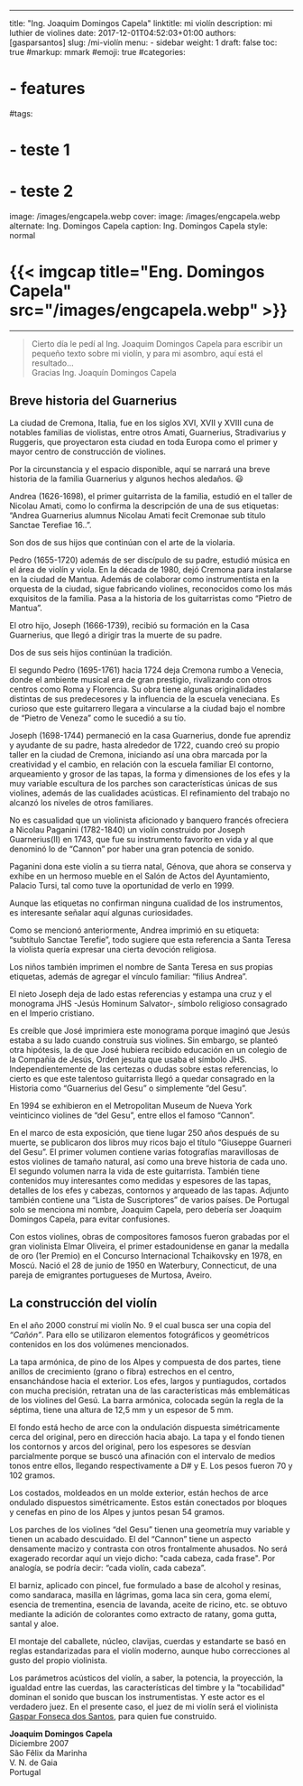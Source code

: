  
---
title: "Ing. Joaquim Domingos Capela"
linktitle: mi violín
description: mi luthier de violines
date: 2017-12-01T04:52:03+01:00
authors: [gasparsantos]
slug: /mi-violín
menu: 
    - sidebar
weight: 1
draft: false
toc: true
#markup: mmark
#emoji: true
#categories: 
#    - features
#tags:
#    - teste 1
#    - teste 2
image: /images/engcapela.webp
cover:
  image: /images/engcapela.webp
  alternate: Ing. Domingos Capela
  caption: Ing. Domingos Capela
  style: normal
# {{< imgcap title="Eng. Domingos Capela" src="/images/engcapela.webp" >}}
---
> Cierto día le pedí al Ing. Joaquim Domingos Capela para escribir un pequeño texto sobre mi violín, y para mi asombro, aquí está el resultado...  
> Gracias Ing. Joaquín Domingos Capela




## Breve historia del Guarnerius  
La ciudad de Cremona, Italia, fue en los siglos XVI, XVII y XVIII cuna de notables familias de violistas, entre otros Amati, Guarnerius, Stradivarius y Ruggeris, que proyectaron esta ciudad en toda Europa como el primer y mayor centro de construcción de violines.

Por la circunstancia y el espacio disponible, aquí se narrará una breve historia de la familia Guarnerius y algunos hechos aledaños. :smiley:

Andrea (1626-1698), el primer guitarrista de la familia, estudió en el taller de Nicolau Amati, como lo confirma la descripción de una de sus etiquetas: “Andrea Guarnerius alumnus Nicolau Amati fecit Cremonae sub titulo Sanctae Terefiae 16..”.

Son dos de sus hijos que continúan con el arte de la violaria.

Pedro (1655-1720) además de ser discípulo de su padre, estudió música en el área de violín y viola. En la década de 1980, dejó Cremona para instalarse en la ciudad de Mantua. Además de colaborar como instrumentista en la orquesta de la ciudad, sigue fabricando violines, reconocidos como los más exquisitos de la familia. Pasa a la historia de los guitarristas como “Pietro de Mantua”.

El otro hijo, Joseph (1666-1739), recibió su formación en la Casa Guarnerius, que llegó a dirigir tras la muerte de su padre.

Dos de sus seis hijos continúan la tradición.

El segundo Pedro (1695-1761) hacia 1724 deja Cremona rumbo a Venecia, donde el ambiente musical era de gran prestigio, rivalizando con otros centros como Roma y Florencia. Su obra tiene algunas originalidades distintas de sus predecesores y la influencia de la escuela veneciana. Es curioso que este guitarrero llegara a vincularse a la ciudad bajo el nombre de “Pietro de Veneza” como le sucedió a su tío.

Joseph (1698-1744) permaneció en la casa Guarnerius, donde fue aprendiz y ayudante de su padre, hasta alrededor de 1722, cuando creó su propio taller en la ciudad de Cremona, iniciando así una obra marcada por la creatividad y el cambio, en relación con la escuela familiar El contorno, arqueamiento y grosor de las tapas, la forma y dimensiones de los efes y la muy variable escultura de los parches son características únicas de sus violines, además de las cualidades acústicas. El refinamiento del trabajo no alcanzó los niveles de otros familiares.

No es casualidad que un violinista aficionado y banquero francés ofreciera a Nicolau Paganini (1782-1840) un violín construido por Joseph Guarnerius(II) en 1743, que fue su instrumento favorito en vida y al que denominó lo de “Cannon” por haber una gran potencia de sonido.

Paganini dona este violín a su tierra natal, Génova, que ahora se conserva y exhibe en un hermoso mueble en el Salón de Actos del Ayuntamiento, Palacio Tursi, tal como tuve la oportunidad de verlo en 1999.

Aunque las etiquetas no confirman ninguna cualidad de los instrumentos, es interesante señalar aquí algunas curiosidades.

Como se mencionó anteriormente, Andrea imprimió en su etiqueta: “subtítulo Sanctae Terefie”, todo sugiere que esta referencia a Santa Teresa la violista quería expresar una cierta devoción religiosa.

Los niños también imprimen el nombre de Santa Teresa en sus propias etiquetas, además de agregar el vínculo familiar: “filius Andrea”.

El nieto Joseph deja de lado estas referencias y estampa una cruz y el monograma JHS -Jesús Hominum Salvator-, símbolo religioso consagrado en el Imperio cristiano.

Es creíble que José imprimiera este monograma porque imaginó que Jesús estaba a su lado cuando construía sus violines. Sin embargo, se planteó otra hipótesis, la de que José hubiera recibido educación en un colegio de la Compañía de Jesús, Orden jesuita que usaba el símbolo JHS. Independientemente de las certezas o dudas sobre estas referencias, lo cierto es que este talentoso guitarrista llegó a quedar consagrado en la Historia como “Guarnerius del Gesu” o simplemente “del Gesu”.

En 1994 se exhibieron en el Metropolitan Museum de Nueva York veinticinco violines de “del Gesu”, entre ellos el famoso “Cannon”.

En el marco de esta exposición, que tiene lugar 250 años después de su muerte, se publicaron dos libros muy ricos bajo el título “Giuseppe Guarneri del Gesu”. El primer volumen contiene varias fotografías maravillosas de estos violines de tamaño natural, así como una breve historia de cada uno. El segundo volumen narra la vida de este guitarrista. También tiene contenidos muy interesantes como medidas y espesores de las tapas, detalles de los efes y cabezas, contornos y arqueado de las tapas. Adjunto también contiene una “Lista de Suscriptores” de varios países. De Portugal solo se menciona mi nombre, Joaquim Capela, pero debería ser Joaquim Domingos Capela, para evitar confusiones.

Con estos violines, obras de compositores famosos fueron grabadas por el gran violinista Elmar Oliveira, el primer estadounidense en ganar la medalla de oro (1er Premio) en el Concurso Internacional Tchaikovsky en 1978, en Moscú. Nació el 28 de junio de 1950 en Waterbury, Connecticut, de una pareja de emigrantes portugueses de Murtosa, Aveiro.

## La construcción del violín
En el año 2000 construí mi violín No. 9 el cual busca ser una copia del *“Cañón”*. Para ello se utilizaron elementos fotográficos y geométricos contenidos en los dos volúmenes mencionados.

La tapa armónica, de pino de los Alpes y compuesta de dos partes, tiene anillos de crecimiento (grano o fibra) estrechos en el centro, ensanchándose hacia el exterior. Los efes, largos y puntiagudos, cortados con mucha precisión, retratan una de las características más emblemáticas de los violines del Gesú. La barra armónica, colocada según la regla de la séptima, tiene una altura de 12,5 mm y un espesor de 5 mm.

El fondo está hecho de arce con la ondulación dispuesta simétricamente cerca del original, pero en dirección hacia abajo. La tapa y el fondo tienen los contornos y arcos del original, pero los espesores se desvían parcialmente porque se buscó una afinación con el intervalo de medios tonos entre ellos, llegando respectivamente a D# y E. Los pesos fueron 70 y 102 gramos.

Los costados, moldeados en un molde exterior, están hechos de arce ondulado dispuestos simétricamente. Estos están conectados por bloques y cenefas en pino de los Alpes y juntos pesan 54 gramos.

Los parches de los violines “del Gesu” tienen una geometría muy variable y tienen un acabado descuidado. El del “Cannon” tiene un aspecto densamente macizo y contrasta con otros frontalmente ahusados. No será exagerado recordar aquí un viejo dicho: "cada cabeza, cada frase". Por analogía, se podría decir: “cada violín, cada cabeza”.

El barniz, aplicado con pincel, fue formulado a base de alcohol y resinas, como sandaraca, masilla en lágrimas, goma laca sin cera, goma elemí, esencia de trementina, esencia de lavanda, aceite de ricino, etc. se obtuvo mediante la adición de colorantes como extracto de ratany, goma gutta, santal y aloe.

El montaje del caballete, núcleo, clavijas, cuerdas y estandarte se basó en reglas estandarizadas para el violín moderno, aunque hubo correcciones al gusto del propio violinista.

Los parámetros acústicos del violín, a saber, la potencia, la proyección, la igualdad entre las cuerdas, las características del timbre y la "tocabilidad" dominan el sonido que buscan los instrumentistas. Y este actor es el verdadero juez. En el presente caso, el juez de mi violín será el violinista [Gaspar Fonseca dos Santos][eu], para quien fue construido.

**Joaquim Domingos Capela**  
Diciembre 2007  
São Fêlix da Marinha  
V. N. de Gaia  
Portugal

[eng]: /images/engcapela.webp
[eu]: /es/

